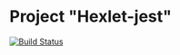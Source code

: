 # Project "Hexlet-jest"

[![Build Status](https://travis-ci.org/portal-x/hexlet-jest.svg?branch=master)](https://travis-ci.org/portal-x/hexlet-jest)
